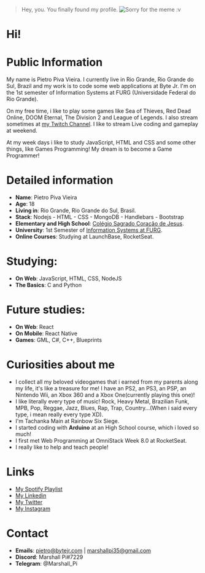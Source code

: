 > Hey, you. You finally found my profile.
![Sorry for the meme :v](https://i.kym-cdn.com/entries/icons/original/000/027/553/Quotyou_youre_finally_awake__1002f069a64ef5426a2aa33b2b92e4f2.jpg "You're finally awake")

# Hi!

# Public Information
My name is Pietro Piva Vieira. I currently live in Rio Grande, Rio Grande do Sul, Brazil and my work is to code some web applications at Byte Jr.
I'm on the 1st semester of Information Systems at FURG (Universidade Federal do Rio Grande).

On my free time, i like to play some games like Sea of Thieves, Red Dead Online, DOOM Eternal, The Division 2 and League of Legends.
I also stream sometimes at [my Twitch Channel](https://www.twitch.tv/marshall_pi). I like to stream Live coding and gameplay at weekend.

At my week days i like to study JavaScript, HTML and CSS and some other things, like Games Programming!
My dream is to become a Game Programmer!

# Detailed information
* **Name**: Pietro Piva Vieira
* **Age**: 18
* **Living in**: Rio Grande, Rio Grande do Sul, Brasil.
* **Stack**: Nodejs - HTML - CSS - MongoDB - Handlebars - Bootstrap
* **Elementary and High School**: [Colégio Sagrado Coração de Jesus](https://www.facebook.com/colegiosagradorg/).
* **University**: 1st Semester of [Information Systems at FURG](https://sistemas.furg.br/sistemas/paginaFURG/publico/bin/cursos/tela_qsl_visual.php?cd_curso=252*318).
* **Online Courses**: Studying at LaunchBase, RocketSeat.

# Studying:
* **On Web**: JavaScript, HTML, CSS, NodeJS
* **The Basics**: C and Python

# Future studies:
* **On Web**: React
* **On Mobile**: React Native
* **Games**: GML, C#, C++, Blueprints

# Curiosities about me
* I collect all my beloved videogames that i earned from my parents along my life, it's like a treasure for me! I have an PS2, an PS3, an PSP, an Nintendo Wii, an Xbox 360 and a Xbox One(currently playing this one)!
* I like literally every type of music! Rock, Heavy Metal, Brazilian Funk, MPB, Pop, Reggae, Jazz, Blues, Rap, Trap, Country...(When i said every type, i mean really every type XD).
* I'm Tachanka Main at Rainbow Six Siege.
* I started coding with **Arduino** at an High School course, which i loved so much!
* I first met Web Programming at OmniStack Week 8.0 at RocketSeat.
* I really like to help and teach people!

# Links
* [My Spotify Playlist](https://open.spotify.com/playlist/5oHIpeFo7RO0zfhSiTk0NA?si=oQHWKDjOSLGklACp9_R9bA)
* [My Linkedin](https://www.linkedin.com/in/pietro-vieira/)
* [My Twitter](https://twitter.com/Marshall__Pi)
* [My Instagram](https://www.instagram.com/marshall_pi/)

# Contact
* **Emails**: pietro@bytejr.com | marshallpi35@gmail.com
* **Discord**: Marshall Pi#7229
* **Telegram**: @Marshall_Pi